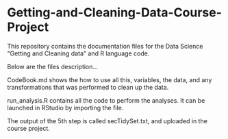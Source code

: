# Getting-and-Cleaning-Data-Course-Project
This repository contains the  documentation files for the Data Science "Getting and Cleaning data" and R language code.

Below are the files description...

CodeBook.md shows the how to use all this, variables, the data, and any transformations that was performed to clean up the data.

run_analysis.R contains all the code to perform the analyses. It can be launched in RStudio by  importing the file.

The output of the 5th step is called secTidySet.txt, and uploaded in the course project.
